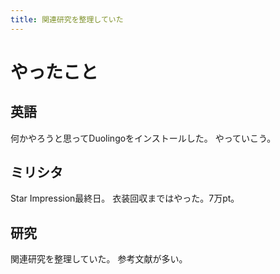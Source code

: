 ```yaml
---
title: 関連研究を整理していた
---
```


# やったこと

## 英語

何かやろうと思ってDuolingoをインストールした。
やっていこう。

## ミリシタ

Star Impression最終日。
衣装回収まではやった。7万pt。

## 研究

関連研究を整理していた。
参考文献が多い。
